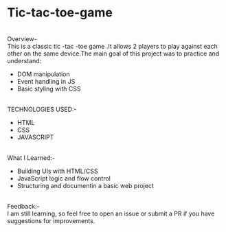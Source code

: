 # Tic-tac-toe-game
<br>
Overview-
<br>
This is a classic tic -tac -toe game .It allows 2 players to play against each other on the same device.The main goal of this project was to practice and understand:
<br>
<ul>
  <li>DOM manipulation</li>
  <li>Event handling in JS</li>
  <li>Basic styling with CSS</li>
  </ul>
  <br>
  TECHNOLOGIES USED:-
  <br>
  <ul>
    <li>HTML</li>
    <li>CSS</li>
    <li>JAVASCRIPT</li>
   </ul>
   <br>
   What I Learned:-
   <br>
   <ul>
     <li>Building UIs with HTML/CSS</li>
     <li>JavaScript logic and flow control</li>
     <li>Structuring and documentin a basic web project</li>
   </ul>
   <br>
   Feedback:-
   <br>
   I am still learning, so feel free to open an issue or submit a PR if you have suggestions for improvements.
